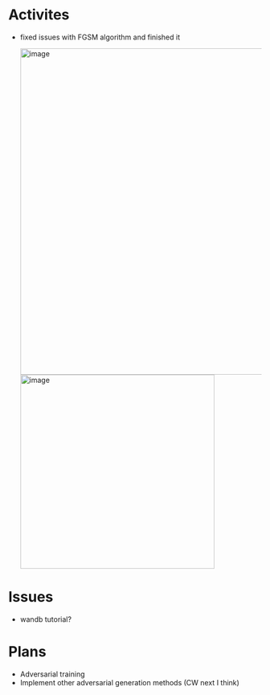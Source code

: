 # Activites
* fixed issues with FGSM algorithm and finished it
  
  <img width="649" alt="image" src="https://github.com/christymarc/ARCS_Reports/assets/70297740/c4d8e2c4-c96a-4a38-8773-e4ce85d2cbaf">
  
  <img width="386" alt="image" src="https://github.com/christymarc/ARCS_Reports/assets/70297740/5204dfa5-f38b-4d0a-8954-1b5ce9830909">

# Issues
* wandb tutorial?

# Plans
* Adversarial training
* Implement other adversarial generation methods (CW next I think)
